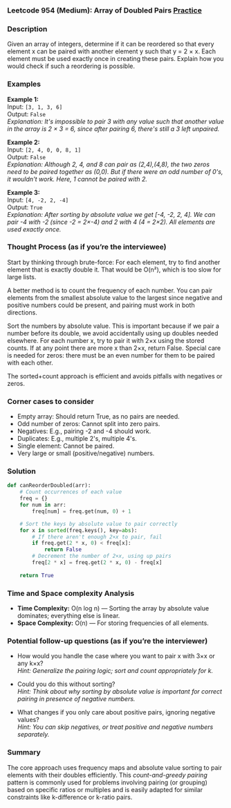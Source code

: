 ### Leetcode 954 (Medium): Array of Doubled Pairs [Practice](https://leetcode.com/problems/array-of-doubled-pairs)

### Description  
Given an array of integers, determine if it can be reordered so that every element x can be paired with another element y such that y = 2 × x. Each element must be used exactly once in creating these pairs. Explain how you would check if such a reordering is possible.

### Examples  

**Example 1:**  
Input: `[3, 1, 3, 6]`  
Output: `False`  
*Explanation: It's impossible to pair 3 with any value such that another value in the array is 2 × 3 = 6, since after pairing 6, there's still a 3 left unpaired.*

**Example 2:**  
Input: `[2, 4, 0, 0, 8, 1]`  
Output: `False`  
*Explanation: Although 2, 4, and 8 can pair as (2,4),(4,8), the two zeros need to be paired together as (0,0). But if there were an odd number of 0's, it wouldn't work. Here, 1 cannot be paired with 2.*

**Example 3:**  
Input: `[4, -2, 2, -4]`  
Output: `True`  
*Explanation: After sorting by absolute value we get [-4, -2, 2, 4]. We can pair -4 with -2 (since -2 = 2×-4) and 2 with 4 (4 = 2×2). All elements are used exactly once.*

### Thought Process (as if you’re the interviewee)  
Start by thinking through brute-force: For each element, try to find another element that is exactly double it. That would be O(n²), which is too slow for large lists.

A better method is to count the frequency of each number. You can pair elements from the smallest absolute value to the largest since negative and positive numbers could be present, and pairing must work in both directions. 

Sort the numbers by absolute value. This is important because if we pair a number before its double, we avoid accidentally using up doubles needed elsewhere. For each number x, try to pair it with 2×x using the stored counts. If at any point there are more x than 2×x, return False. Special care is needed for zeros: there must be an even number for them to be paired with each other.

The sorted+count approach is efficient and avoids pitfalls with negatives or zeros.

### Corner cases to consider  
- Empty array: Should return True, as no pairs are needed.
- Odd number of zeros: Cannot split into zero pairs.
- Negatives: E.g., pairing -2 and -4 should work.
- Duplicates: E.g., multiple 2's, multiple 4's.
- Single element: Cannot be paired.
- Very large or small (positive/negative) numbers.

### Solution

```python
def canReorderDoubled(arr):
    # Count occurrences of each value
    freq = {}
    for num in arr:
        freq[num] = freq.get(num, 0) + 1

    # Sort the keys by absolute value to pair correctly
    for x in sorted(freq.keys(), key=abs):
        # If there aren't enough 2×x to pair, fail
        if freq.get(2 * x, 0) < freq[x]:
            return False
        # Decrement the number of 2×x, using up pairs
        freq[2 * x] = freq.get(2 * x, 0) - freq[x]
        
    return True
```

### Time and Space complexity Analysis  

- **Time Complexity:** O(n log n) — Sorting the array by absolute value dominates; everything else is linear.
- **Space Complexity:** O(n) — For storing frequencies of all elements.

### Potential follow-up questions (as if you’re the interviewer)  

- How would you handle the case where you want to pair x with 3×x or any k×x?  
  *Hint: Generalize the pairing logic; sort and count appropriately for k.*

- Could you do this without sorting?  
  *Hint: Think about why sorting by absolute value is important for correct pairing in presence of negative numbers.*

- What changes if you only care about positive pairs, ignoring negative values?  
  *Hint: You can skip negatives, or treat positive and negative numbers separately.*

### Summary
The core approach uses frequency maps and absolute value sorting to pair elements with their doubles efficiently. This *count-and-greedy pairing* pattern is commonly used for problems involving pairing (or grouping) based on specific ratios or multiples and is easily adapted for similar constraints like k-difference or k-ratio pairs.